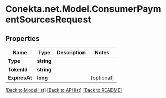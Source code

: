 # Conekta.net.Model.ConsumerPaymentSourcesRequest

## Properties

Name | Type | Description | Notes
------------ | ------------- | ------------- | -------------
**Type** | **string** |  | 
**TokenId** | **string** |  | 
**ExpiresAt** | **long** |  | [optional] 

[[Back to Model list]](../README.md#documentation-for-models) [[Back to API list]](../README.md#documentation-for-api-endpoints) [[Back to README]](../README.md)

